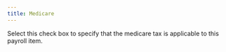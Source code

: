 ```yaml
---
title: Medicare
---
```



Select this check box to specify that the medicare tax is applicable to this payroll item.
